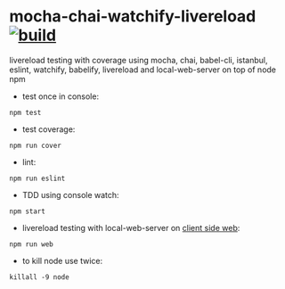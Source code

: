 # mocha-chai-watchify-livereload [![build](https://travis-ci.org/daggerok/nodejs.svg?branch=mocha-chai-watchify-livereload)](https://travis-ci.org/daggerok/nodejs)


livereload testing with coverage using mocha, chai, babel-cli, istanbul, eslint, watchify, babelify, livereload and local-web-server on top of node npm

- test once in console:

```shell
npm test
```

- test coverage:

```shell
npm run cover
```

- lint:

```shell
npm run eslint
```

- TDD using console watch:

```shell
npm start
```

- livereload testing with local-web-server on [client side web](http://localhost:3000):

```shell
npm run web
```

- to kill node use twice:

```shell
killall -9 node
```
